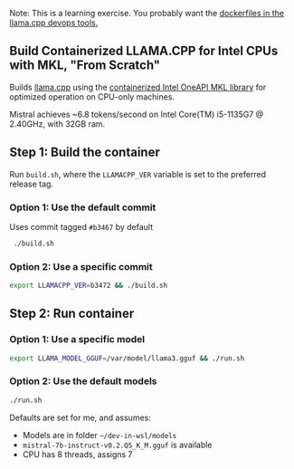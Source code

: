 Note: This is a learning exercise.  You probably want the [dockerfiles in
the llama.cpp devops
tools.](https://github.com/ggerganov/llama.cpp/tree/master/.devops)

## Build Containerized LLAMA.CPP for Intel CPUs with MKL, "From Scratch"

Builds [llama.cpp](https://github.com/ggerganov/llama.cpp) using the [containerized Intel OneAPI MKL library](https://www.intel.com/content/www/us/en/developer/articles/technical/how-to-guide-for-docker-wsl-oneapi-workloads.html) for optimized operation on CPU-only machines. 


Mistral achieves ~6.8 tokens/second on Intel Core(TM) i5-1135G7 @ 2.40GHz, with 32GB ram.

## Step 1: Build the container

Run `build.sh`, where the `LLAMACPP_VER` variable is set to the preferred release tag. 

### Option 1: Use the default commit
Uses commit tagged `#b3467` by default
```bash
 ./build.sh
```

### Option 2: Use a specific commit
```bash
export LLAMACPP_VER=b3472 && ./build.sh
```


## Step 2: Run container

### Option 1: Use a specific model
```bash
export LLAMA_MODEL_GGUF=/var/model/llama3.gguf && ./run.sh
```

### Option 2: Use the default models
```bash
./run.sh
```

Defaults are set for me, and assumes:
- Models are in folder `~/dev-in-wsl/models`
- `mistral-7b-instruct-v0.2.Q5_K_M.gguf` is available
- CPU has 8 threads, assigns 7

